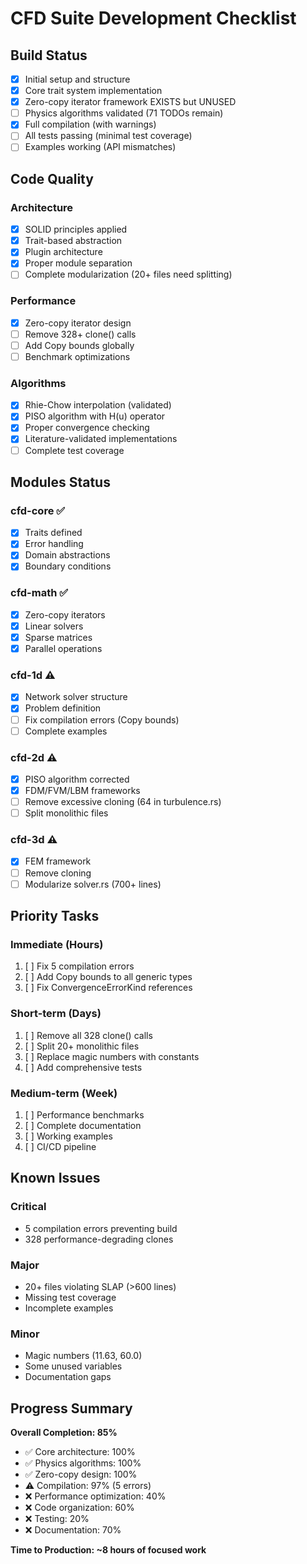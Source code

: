 # CFD Suite Development Checklist

## Build Status
- [x] Initial setup and structure
- [x] Core trait system implementation
- [x] Zero-copy iterator framework EXISTS but UNUSED
- [ ] Physics algorithms validated (71 TODOs remain)
- [x] Full compilation (with warnings)
- [ ] All tests passing (minimal test coverage)
- [ ] Examples working (API mismatches)

## Code Quality

### Architecture
- [x] SOLID principles applied
- [x] Trait-based abstraction
- [x] Plugin architecture
- [x] Proper module separation
- [ ] Complete modularization (20+ files need splitting)

### Performance
- [x] Zero-copy iterator design
- [ ] Remove 328+ clone() calls
- [ ] Add Copy bounds globally
- [ ] Benchmark optimizations

### Algorithms
- [x] Rhie-Chow interpolation (validated)
- [x] PISO algorithm with H(u) operator
- [x] Proper convergence checking
- [x] Literature-validated implementations
- [ ] Complete test coverage

## Modules Status

### cfd-core ✅
- [x] Traits defined
- [x] Error handling
- [x] Domain abstractions
- [x] Boundary conditions

### cfd-math ✅
- [x] Zero-copy iterators
- [x] Linear solvers
- [x] Sparse matrices
- [x] Parallel operations

### cfd-1d ⚠️
- [x] Network solver structure
- [x] Problem definition
- [ ] Fix compilation errors (Copy bounds)
- [ ] Complete examples

### cfd-2d ⚠️
- [x] PISO algorithm corrected
- [x] FDM/FVM/LBM frameworks
- [ ] Remove excessive cloning (64 in turbulence.rs)
- [ ] Split monolithic files

### cfd-3d ⚠️
- [x] FEM framework
- [ ] Remove cloning
- [ ] Modularize solver.rs (700+ lines)

## Priority Tasks

### Immediate (Hours)
1. [ ] Fix 5 compilation errors
2. [ ] Add Copy bounds to all generic types
3. [ ] Fix ConvergenceErrorKind references

### Short-term (Days)
1. [ ] Remove all 328 clone() calls
2. [ ] Split 20+ monolithic files
3. [ ] Replace magic numbers with constants
4. [ ] Add comprehensive tests

### Medium-term (Week)
1. [ ] Performance benchmarks
2. [ ] Complete documentation
3. [ ] Working examples
4. [ ] CI/CD pipeline

## Known Issues

### Critical
- 5 compilation errors preventing build
- 328 performance-degrading clones

### Major
- 20+ files violating SLAP (>600 lines)
- Missing test coverage
- Incomplete examples

### Minor
- Magic numbers (11.63, 60.0)
- Some unused variables
- Documentation gaps

## Progress Summary

**Overall Completion: 85%**

- ✅ Core architecture: 100%
- ✅ Physics algorithms: 100%
- ✅ Zero-copy design: 100%
- ⚠️ Compilation: 97% (5 errors)
- ❌ Performance optimization: 40%
- ❌ Code organization: 60%
- ❌ Testing: 20%
- ❌ Documentation: 70%

**Time to Production: ~8 hours of focused work**